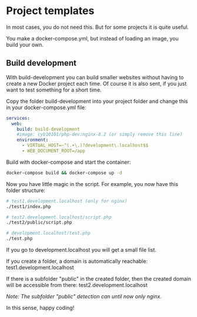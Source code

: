 # Project templates

In most cases, you do not need this. But for some projects it is quite useful.

You make a docker-compose.yml, but instead of loading an image, you build your own.

## Build development

With build-development you can build smaller websites without having to create a new Docker project each time.
Of course it is also sent, if you just want to test something for a short time.

Copy the folder build-development into your project folder and change this in your docker-compose.yml file:

```yaml
services:
  web:
    build: build-development
    #image: cyb10101/php-dev:nginx-8.2 (or simply remove this line)
    environment:
      - VIRTUAL_HOST=~^(.+\.)?development\.localhost$$
      - WEB_DOCUMENT_ROOT=/app
```

Build with docker-compose and start the container:

```bash
docker-compose build && docker-compose up -d
```

Now you have little magic in the script.
For example, you now have this folder structure:

```bash
# test1.development.localhost (only for nginx)
./test1/index.php

# test2.development.localhost/script.php
./test2/public/script.php

# development.localhost/test.php
./test.php
```

If you go to development.localhost you will get a small file list.

If you create a folder, a domain is automatically reachable: test1.development.localhost

If there is a subfolder "public" in the created folder, then the created domain will be accessible from there: test2.development.localhost

*Note: The subfolder "public" detection can until now only nginx.*

In this sense, happy coding!
